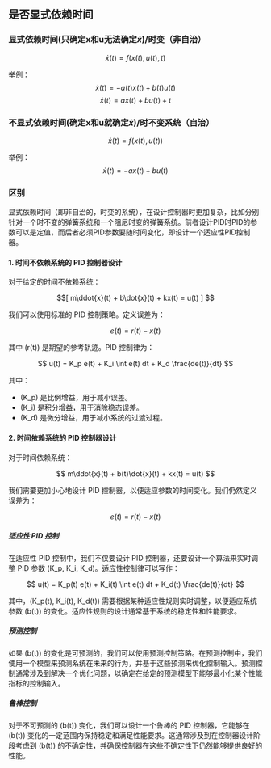 
## 是否显式依赖时间

### 显式依赖时间(只确定x和u无法确定$\dot x$)/时变（非自治）

$$\dot x(t) = f(x(t),u(t),t)$$

举例：
$$\dot x(t) = -a(t)x(t) + b(t)u(t)$$
$$\dot x(t) = ax(t) + bu(t)+t$$
### 不显式依赖时间(确定x和u就确定$\dot x$)/时不变系统（自治）

$$\dot x(t) = f(x(t),u(t))$$

举例：
$$\dot x(t) = -ax(t) + bu(t)$$

### 区别

显式依赖时间（即非自治的，时变的系统），在设计控制器时更加复杂，比如分别针对一个时不变的弹簧系统和一个阻尼时变的弹簧系统。前者设计PID时PID的参数可以是定值，而后者必须PID参数要随时间变化，即设计一个适应性PID控制器。
#### 1. 时间不依赖系统的 PID 控制器设计

对于给定的时间不依赖系统：

$$[ m\ddot{x}(t) + b\dot{x}(t) + kx(t) = u(t) ] $$

我们可以使用标准的 PID 控制策略。定义误差为：

$$ e(t) = r(t) - x(t) $$

其中 \(r(t)\) 是期望的参考轨迹。PID 控制律为：

$$ u(t) = K_p e(t) + K_i \int e(t) dt + K_d \frac{de(t)}{dt} $$

其中：
- \(K_p\) 是比例增益，用于减小误差。
- \(K_i\) 是积分增益，用于消除稳态误差。
- \(K_d\) 是微分增益，用于减小系统的过渡过程。

#### 2. 时间依赖系统的 PID 控制器设计

对于时间依赖系统：

$$ m\ddot{x}(t) + b(t)\dot{x}(t) + kx(t) = u(t) $$

我们需要更加小心地设计 PID 控制器，以便适应参数的时间变化。我们仍然定义误差为：

$$e(t) = r(t) - x(t) $$

##### 适应性 PID 控制

在适应性 PID 控制中，我们不仅要设计 PID 控制器，还要设计一个算法来实时调整 PID 参数 \(K_p, K_i, K_d\)。适应性控制律可以写作：

$$ u(t) = K_p(t) e(t) + K_i(t) \int e(t) dt + K_d(t) \frac{de(t)}{dt} $$

其中，\(K_p(t), K_i(t), K_d(t)\) 需要根据某种适应性规则实时调整，以便适应系统参数 \(b(t)\) 的变化。适应性规则的设计通常基于系统的稳定性和性能要求。

##### 预测控制

如果 \(b(t)\) 的变化是可预测的，我们可以使用预测控制策略。在预测控制中，我们使用一个模型来预测系统在未来的行为，并基于这些预测来优化控制输入。预测控制通常涉及到解决一个优化问题，以确定在给定的预测模型下能够最小化某个性能指标的控制输入。

##### 鲁棒控制

对于不可预测的 \(b(t)\) 变化，我们可以设计一个鲁棒的 PID 控制器，它能够在 \(b(t)\) 变化的一定范围内保持稳定和满足性能要求。这通常涉及到在控制器设计阶段考虑到 \(b(t)\) 的不确定性，并确保控制器在这些不确定性下仍然能够提供良好的性能。
